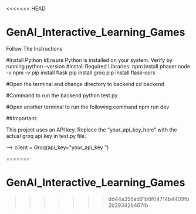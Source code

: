 <<<<<<< HEAD
# GenAI_Interactive_Learning_Games

Follow The Instructions

#Install Python 
#Ensure Python is installed on your system. Verify by running
python –version
#Install Required Libraries:
npm install phaser
node -v
npm -v
pip install flask
pip install groq
pip install flask-cors

#Open the terminal and change directory to backend
cd backend

#Command to run the backend 
python test.py

#Open another terminal to run the following command
npm run dev


##Important:

This project uses an API key. Replace the “your_api_key_here” with the actual groq api key in test.py file.

--> client = Groq(api_key="your_api_key ")




=======
# GenAI_Interactive_Learning_Games
>>>>>>> dd44a356ad91b8f04714b4409fb2b29342b467fb

